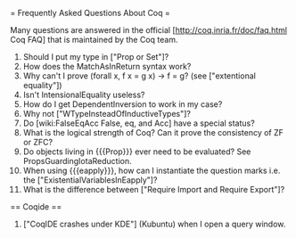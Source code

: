 = Frequently Asked Questions About Coq =

Many questions are answered in the official [http://coq.inria.fr/doc/faq.html Coq FAQ] that is maintained by the Coq team.
 
 1. Should I put my type in ["Prop or Set"]?
 1. How does the MatchAsInReturn syntax work?
 1. Why can't I prove (forall x, f x = g x) -> f = g? (see ["extentional equality"])
 1. Isn't IntensionalEquality useless?
 1. How do I get DependentInversion to work in my case?
 1. Why not ["WTypeInsteadOfInductiveTypes"]?
 1. Do [wiki:FalseEqAcc False, eq, and Acc] have a special status?
 1. What is the logical strength of Coq?  Can it prove the consistency of ZF or ZFC?
 1. Do objects living in {{{Prop}}} ever need to be evaluated?  See PropsGuardingIotaReduction.
 1. When using {{{eapply}}}, how can I instantiate the question marks i.e. the ["ExistentialVariablesInEapply"]?
 1. What is the difference between ["Require Import and Require Export"]?

== Coqide ==

 1. ["CoqIDE crashes under KDE"] (Kubuntu) when I open a query window.
